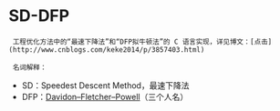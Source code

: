 SD-DFP
======

	 工程优化方法中的“最速下降法”和“DFP拟牛顿法”的 C 语言实现，详见博文：[点击](http://www.cnblogs.com/keke2014/p/3857403.html)

	 名词解释：
- SD：Speedest Descent Method，最速下降法
- DFP：[Davidon–Fletcher–Powell](http://en.wikipedia.org/wiki/Davidon%E2%80%93Fletcher%E2%80%93Powell_formula)（三个人名）
